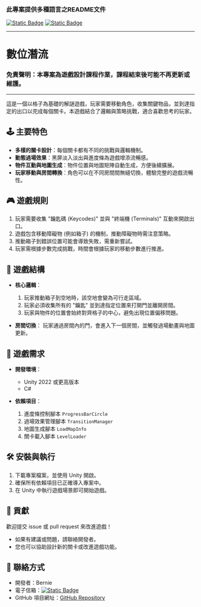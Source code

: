 ﻿### 此專案提供多種語言之README文件
[![Static Badge](https://img.shields.io/badge/lang-en-red)](https://github.com/Unforgettableeternalproject/Digital-Subcurrent/blob/master/README.md) [![Static Badge](https://img.shields.io/badge/lang-zh--tw-yellow)](https://github.com/Unforgettableeternalproject/DB_FinalProject/blob/master/README.zh-tw.md)

---

# 數位潛流

### 免責聲明：本專案為遊戲設計課程作業，課程結束後可能不再更新或維護。

---

這是一個以格子為基礎的解謎遊戲，玩家需要移動角色，收集關鍵物品，並到達指定的出口以完成每個關卡。本遊戲結合了邏輯與策略挑戰，適合喜歡思考的玩家。

## 🕹️ 主要特色

- **多樣的關卡設計**：每個關卡都有不同的挑戰與邏輯機制。
- **動態過場效果**：黑屏淡入淡出與進度條為遊戲增添流暢感。
- **物件互動與地圖生成**：物件位置與地圖矩陣自動生成，方便後續擴展。
- **玩家移動與房間轉換**：角色可以在不同房間間無縫切換，體驗完整的遊戲流暢性。

## 🎮 遊戲規則

1. 玩家需要收集 "鑰匙碼 (Keycodes)" 並與 "終端機 (Terminals)" 互動來開啟出口。
2. 遊戲包含移動障礙物 (例如箱子) 的機制，推動障礙物時需注意策略。
3. 推動箱子到錯誤位置可能會導致失敗，需重新嘗試。
4. 玩家需根據步數完成挑戰，時間會根據玩家的移動步數進行推進。

## 🔧 遊戲結構

- **核心邏輯**：
  1. 玩家推動箱子到空地時，該空地會變為可行走區域。
  2. 玩家必須收集所有的 "鑰匙" 並到達指定位置來打開門並離開房間。
  3. 玩家與物件的位置會始終對齊格子的中心，避免出現位置偏移問題。

- **房間切換**：
  玩家通過房間內的門，會進入下一個房間，並觸發過場動畫與地圖更新。

## 🚀 遊戲需求

- **開發環境**：
  - Unity 2022 或更高版本
  - C#

- **依賴項目**：
  1. 進度條控制腳本 `ProgressBarCircle`
  2. 過場效果管理腳本 `TransitionManager`
  3. 地圖生成腳本 `LoadMapInfo`
  4. 關卡載入腳本 `LevelLoader`

## 🛠️ 安裝與執行

1. 下載專案檔案，並使用 Unity 開啟。
2. 確保所有依賴項目已正確導入專案中。
3. 在 Unity 中執行遊戲場景即可開始遊戲。

## 🌟 貢獻

歡迎提交 issue 或 pull request 來改進遊戲！

- 如果有建議或問題，請聯絡開發者。
- 您也可以協助設計新的關卡或改進遊戲功能。

## 📝 聯絡方式

- 開發者：Bernie
- 電子信箱：[![Static Badge](https://img.shields.io/badge/mail-Bernie-blue)
](mailto:ptyc4076@gmail.com) 
- GitHub 項目網址：[GitHub Repository](https://github.com/Unforgettableeternalproject/GridPuzzleGame)
